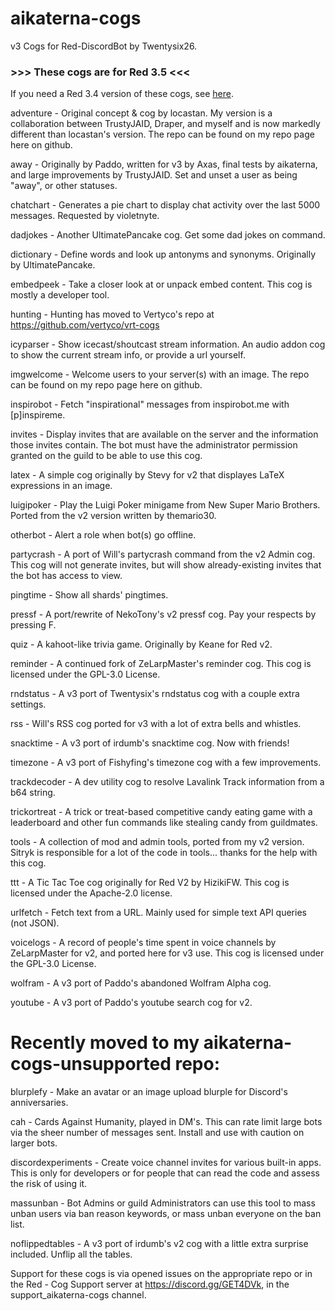# aikaterna-cogs
v3 Cogs for Red-DiscordBot by Twentysix26.

### >>> These cogs are for Red 3.5 <<<
If you need a Red 3.4 version of these cogs, see [here](https://github.com/aikaterna/aikaterna-cogs/tree/v3.4).

adventure - Original concept & cog by locastan. My version is a collaboration between TrustyJAID, Draper, and myself and is now markedly different than locastan's version. The repo can be found on my repo page here on github.

away - Originally by Paddo, written for v3 by Axas, final tests by aikaterna, and large improvements by TrustyJAID. Set and unset a user as being "away", or other statuses.

chatchart - Generates a pie chart to display chat activity over the last 5000 messages. Requested by violetnyte.

dadjokes - Another UltimatePancake cog. Get some dad jokes on command.

dictionary - Define words and look up antonyms and synonyms. Originally by UltimatePancake.

embedpeek - Take a closer look at or unpack embed content. This cog is mostly a developer tool.

hunting - Hunting has moved to Vertyco's repo at https://github.com/vertyco/vrt-cogs

icyparser - Show icecast/shoutcast stream information. An audio addon cog to show the current stream info, or provide a url yourself.

imgwelcome - Welcome users to your server(s) with an image. The repo can be found on my repo page here on github.

inspirobot - Fetch "inspirational" messages from inspirobot.me with [p]inspireme.

invites - Display invites that are available on the server and the information those invites contain. The bot must have the administrator permission granted on the guild to be able to use this cog.

latex - A simple cog originally by Stevy for v2 that displayes LaTeX expressions in an image.

luigipoker - Play the Luigi Poker minigame from New Super Mario Brothers. Ported from the v2 version written by themario30.

otherbot - Alert a role when bot(s) go offline.

partycrash - A port of Will's partycrash command from the v2 Admin cog. This cog will not generate invites, but will show already-existing invites that the bot has access to view.

pingtime - Show all shards' pingtimes.

pressf - A port/rewrite of NekoTony's v2 pressf cog. Pay your respects by pressing F.

quiz - A kahoot-like trivia game. Originally by Keane for Red v2.

reminder - A continued fork of ZeLarpMaster's reminder cog. This cog is licensed under the GPL-3.0 License.

rndstatus - A v3 port of Twentysix's rndstatus cog with a couple extra settings.

rss - Will's RSS cog ported for v3 with a lot of extra bells and whistles.

snacktime - A v3 port of irdumb's snacktime cog. Now with friends!

timezone - A v3 port of Fishyfing's timezone cog with a few improvements.

trackdecoder - A dev utility cog to resolve Lavalink Track information from a b64 string.

trickortreat - A trick or treat-based competitive candy eating game with a leaderboard and other fun commands like stealing candy from guildmates.

tools - A collection of mod and admin tools, ported from my v2 version. Sitryk is responsible for a lot of the code in tools... thanks for the help with this cog.

ttt - A Tic Tac Toe cog originally for Red V2 by HizikiFW. This cog is licensed under the Apache-2.0 license.

urlfetch - Fetch text from a URL. Mainly used for simple text API queries (not JSON).

voicelogs - A record of people's time spent in voice channels by ZeLarpMaster for v2, and ported here for v3 use. This cog is licensed under the GPL-3.0 License.

wolfram - A v3 port of Paddo's abandoned Wolfram Alpha cog.

youtube - A v3 port of Paddo's youtube search cog for v2.


# Recently moved to my aikaterna-cogs-unsupported repo:

blurplefy - Make an avatar or an image upload blurple for Discord's anniversaries.

cah - Cards Against Humanity, played in DM's. This can rate limit large bots via the sheer number of messages sent. Install and use with caution on larger bots.

discordexperiments - Create voice channel invites for various built-in apps. This is only for developers or for people that can read the code and assess the risk of using it.

massunban - Bot Admins or guild Administrators can use this tool to mass unban users via ban reason keywords, or mass unban everyone on the ban list.

noflippedtables - A v3 port of irdumb's v2 cog with a little extra surprise included. Unflip all the tables.


Support for these cogs is via opened issues on the appropriate repo or in the Red - Cog Support server at https://discord.gg/GET4DVk, in the support_aikaterna-cogs channel.
